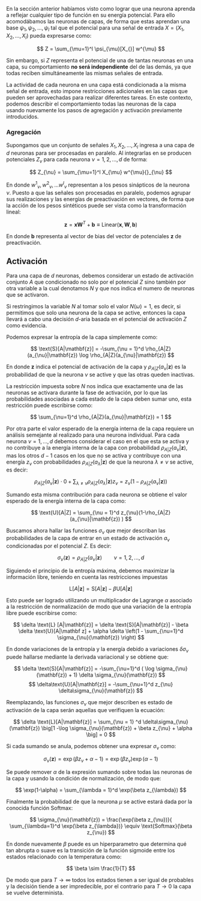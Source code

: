 En la sección anterior habíamos visto como lograr que una neurona aprenda a reflejar cualquier tipo de función en su energía potencial. Para ello acomodábamos las neuronas de capas, de forma que estas aprendan  una base $\psi_{1}, \psi_{2}, ..., \psi_{l}$ tal que el potencial para una señal de entrada $X = (X_1, X_2, ..., X_l)$ pueda expresarse como:

$$
Z = \sum_{\mu=1}^l \psi_{\mu}[X_{}] w^{\mu}
$$

Sin embargo, si $Z$ representa el potencial de una de tantas neuronas en una capa, su comportamiento **no será independiente** del de las demás, ya que todas reciben simultáneamente las mismas señales de entrada. 

La actividad de cada neurona en una capa está condicionada a la misma señal de entrada, esto impone restricciones adicionales en las capas que pueden ser aprovechadas para realizar diferentes tareas. En este contexto, podemos describir el comportamiento todas las neuronas de la capa usando nuevamente los pasos de agregación y activación  previamente introducidos.

### Agregación

Supongamos que un conjunto de señales $X_1, X_2, ..., X_l$ ingresa a una capa de $d$ neuronas para ser procesadas en paralelo.  Al integrarlas en se producen potenciales $Z_{\nu}$ para cada neurona $\nu=1,2,...,d$ de forma:

$$
Z_{\nu} = \sum_{\mu=1}^l X_{\mu} w^{\mu}{}_{\nu}
$$

En donde $w^{1}{}_{\nu}, w^{2}{}_{\nu}, ...w^{l}{}_{\nu}$ representan a los pesos sinápticos de la neurona $\nu$.  Puesto a que las señales son procesadas en paralelo, podemos agrupar sus realizaciones y las energías de preactivación en vectores, de forma que la acción de los pesos sintéticos puede ser vista como la transformación lineal:

$$
\mathbf{z} = \mathbf{x}  \mathbf{W}^T + \mathbf{b} \equiv \text{Linear}(\mathbf{x}, \mathbf{W}, \mathbf{b})
$$

En donde $\mathbf{b}$ representa al vector de bias del vector de potenciales $\mathbf{z}$ de preactivación. 

## Activación

Para una capa de $d$ neuronas, debemos considerar un estado de activación conjunto $A$ que condicionado no solo por el potencial $Z$ sino también por otra variable a la cual denotamos $N$ y que nos indica el numero de neuronas que se activaron.

Si restringimos la variable $N$ al tomar solo el valor $N(\omega) = 1$, es decir, si permitimos que solo una neurona de la capa se active, entonces la capa llevará a cabo una decisión $d$-aria basada en el potencial de activación $Z$ como evidencia. 

Podemos expresar la entropía de la capa simplemente como:

$$
\text{S}[A|\mathbf{z}] = -\sum_{\nu = 1}^d \rho_{A|Z}(a_{\nu}|\mathbf{z}) \log \rho_{A|Z}(a_{\nu}|\mathbf{z})
$$

En donde $\mathbf{z}$ indica el potencial de activación de la capa y $\rho_{A|Z}(a_{\nu}|\mathbf{z})$ es la probabilidad de que la neurona $\nu$ se active y que las otras queden inactivas. 

La restricción impuesta sobre $N$ nos indica que exactamente una de las neuronas se activara durante la fase de activación, por lo que las probabilidades asociadas a cada estado de la capa deben sumar uno, esta restricción puede escribirse como:

$$
\sum_{\nu=1}^d \rho_{A|Z}(a_{\nu}|\mathbf{z}) = 1
$$

Por otra parte el valor esperado de la energía interna de la capa requiere un análisis semejante al realizado para una neurona individual. Para cada neurona $\nu = 1,...,d$ debemos considerar el caso en el que esta se activa y no contribuye a la energía interna de la capa con probabilidad $\rho_{A|Z}(a_{\nu}|\mathbf{z})$, mas los otros $d-1$ casos en los que no se activa y contribuye con una energía $z_{\nu}$ con probabilidades $\rho_{A|Z}(a_{\lambda}|\mathbf{z})$ de que la neurona $\lambda \neq \nu$ se active, es decir:

$$
\rho_{A|Z}(a_{\nu}|\mathbf{z}) \cdot 0 + \sum_{\lambda \neq \nu} \rho_{A|Z}(a_{\lambda}|\mathbf{z}) z_{\nu} = z_{\nu}(1-\rho_{A|Z}(a_{\nu}|\mathbf{z}) )
$$

Sumando esta misma contribución para cada neurona se obtiene el valor esperado de la energía interna de la capa como:

$$
\text{U}[A|Z] = \sum_{\nu = 1}^d z_{\nu}(1-\rho_{A|Z}(a_{\nu}|\mathbf{z}) )
$$


Buscamos ahora hallar las funciones $\sigma_{\nu}$ que mejor describan las probabilidades de la capa de entrar en un estado de activación $a_{\nu}$ condicionadas por el potencial $Z$. Es decir: 

$$
\sigma_{\nu}(\mathbf{z}) = \rho_{A|Z}(a_{\nu}|\mathbf{z}) \qquad \nu=1,2,...,d
$$
 
Siguiendo el principio de la entropía máxima, debemos maximizar la información libre, teniendo en cuenta las restricciones impuestas

$$
\text{L}[A|\mathbf{z}] = \text{S}[A|\mathbf{z}] - \beta
\text{U}[A|\mathbf{z}]
$$

Esto puede ser logrado utilizando un multiplicador de Lagrange $\alpha$ asociado a la restricción de normalización de modo que una variación de la entropía libre puede escribirse como:

$$
\delta \text{L} [A|\mathbf{z}] = \delta \text{S}[A|\mathbf{z}] - \beta \delta \text{U}[A|\mathbf z] + \alpha \delta \left(1 - \sum_{\nu=1}^d \sigma_{\nu}(\mathbf{z}) \right) 
$$

En donde variaciones de la entropía y la energía debido a variaciones $\delta\sigma_{\nu}$ puede hallarse mediante la derivada variacional y se obtiene que:

$$
\delta \text{S}[A|\mathbf{z}] = -\sum_{\nu=1}^d ( \log \sigma_{\nu}(\mathbf{z}) + 1) \delta \sigma_{\nu}(\mathbf{z})
$$
$$
\delta\text{U}[A|\mathbf{z}] = -\sum_{\nu=1}^d z_{\nu} \delta\sigma_{\nu}(\mathbf{z}) 
$$

Reemplazando, las funciones $\sigma_{\nu}$ que mejor describen es estado de activación de la capa serán aquellas que verifiquen la ecuación:

$$
\delta \text{L}[A|\mathbf{z}] = \sum_{\nu = 1} ^d \delta\sigma_{\nu}(\mathbf{z}) \big[1 -\log \sigma_{\nu}(\mathbf{z}) + \beta z_{\nu} + \alpha \big] = 0 
$$

Si cada sumando se anula, podemos obtener una expresar $\sigma_{\nu}$ como:

$$ 
\sigma_{\nu}(\mathbf{z}) = \exp (\beta z_{\nu} + \alpha - 1) = \exp (\beta z_{\nu}) \exp(\alpha - 1)
$$

Se puede remover $\alpha$ de la expresión sumando sobre todas las neuronas de la capa y usando la condición de normalización, de modo que:

$$ 
\exp(1-\alpha) = \sum_{\lambda = 1}^d \exp(\beta z_{\lambda}) 
$$

Finalmente la probabilidad de que la neurona $\mu$ se active estará dada por la conocida función $\text{Softmax}$:

$$
\sigma_{\nu}(\mathbf{z}) = \frac{\exp(\beta z_{\nu})}{ \sum_{\lambda=1}^d \exp(\beta z_{\lambda})} \equiv \text{Softmax}(\beta z_{\nu})
$$

En donde nuevamente $\beta$ puede es un hiperparametro que determina qué tan abrupta o suave es la transición de la función sigmoide entre los estados relacionado con la temperatura como:

$$
\beta \sim \frac{1}{T}
$$

De modo que para $T \rightarrow \infty$ todos los estados tienen a ser igual de probables y la decisión tiende a ser impredecible, por el contrario para $T \rightarrow 0$ la capa se vuelve determinista. 

